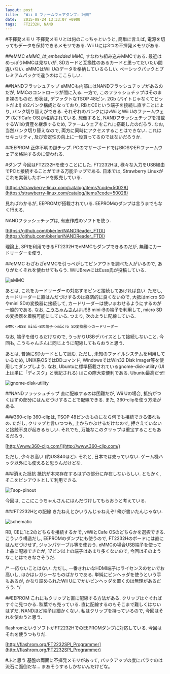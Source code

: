 ```yaml
---
layout: post
title:  "Wii U ファームウェアダンプ: 計画"
date:   2015-08-24 13:33:07 +0900
tags:   FT2232H, NAND
---
```

#不揮発メモリ
不揮発メモリとは何のこっちゃというと, 簡単に言えば, 電源を切ってもデータを保持できるメモリである.
Wii Uには3つの不揮発メモリがある.

##eMMC
_eMMC_は_embedded MMC_, すなわち組み込みMMCである. 最近はめっぽうMMCは見ないが,
SDカードと互換性のあるカードと思ってだいたい間違いない. eMMCはWii Uのデータを格納しているらしい.
ベーシックパックとプレミアムパックで違うのはここらしい.

##NANDフラッシュチップ
eMMCも内部にはNANDフラッシュチップがあるのだが, MMCのコントローラが間に入る.
一方で, このフラッシュチップはそのまま裸のものだ. 形状は, デファクトなTSOP 48ピン.
2Gb (バイトじゃなくてビットだよ!) の2バンク構成となっており, RBとCEという端子を接続し直すことにより,
バンク切り替えができる. それぞれのバンクにはvWiiとWii Uのファームウェア (以下Cafe OS)が格納されている.
想像すると, NANDフラッシュチップを搭載するWiiの資産を継承するため,
ファームウェアをこれに搭載したのだろう. なお, 当然バンク切り替えなので,
両方に同時にアクセスすることはできない. これはセキュリティ,
及び安定性の向上に一役買ってるのではないだろうか.

##EEPROM
正体不明の謎チップ. PCのマザーボードではBIOSやEFIファームウェアを格納するのに使われる.

#ダンプ
今回はFT2232Hを使うことにした. FT2232Hは, 様々な入力をUSB経由でPCと接続することができる万能チップである.
日本では, Strawberry Linuxがこれを実装したボードを販売している.

[https://strawberry-linux.com/catalog/items?code=50028](https://strawberry-linux.com/catalog/items?code=50028)

見ればわかるが, EEPROMが搭載されている. EEPROMのダンプは言うまでもなく行える.

NANDフラッシュチップは, 有志作成のソフトを使う.

[https://github.com/bkerler/NANDReader_FTDI](https://github.com/bkerler/NANDReader_FTDI)

理論上, SPIを利用できるFT2232HでeMMCもダンプできるのだが, 無難にカードリーダーを使う.

##eMMC
わざわざeMMCを引っぺがしてピンアウトを調べた人がいるので, ありがたくそれを使わせてもらう.
WiiUBrewにはEuss氏が投稿している.

![eMMC]({{site.url}}/assets/2015-08-24-EMMC_pinout_WiiU.jpg)

あとは, これをカードリーダーの対応するピンと接続してあげれば良い. ただし,
カードリーダーに直はんだづけするのは経済的に良くないので,
大抵はmicro SDやmini SDの変換器に接続して, カードリーダーは使いまわせるようにするのが一般的である.
なお, [こうちゃんさん](https://twitter.com/kouchan66)はUSB mini-Bの端子を利用して,
micro SDの変換器を着脱可能にしている. つまり, 次のように配線している.

```
eMMC->USB mini-Bの端子->micro SD変換器->カードリーダー
```

なお, 端子を借りるだけなので, うっかりUSBデバイスとして接続しないこと.
今回も, こうちゃんさんに同じように配線してもらおうと思う.

あとは, 普通にSDカードとして読む. ただし, 未知のファイルシステムを利用しているため,
UNIX系OSではDDコマンド, WindowsではWin32 Disk Imager等を使用してダンプしよう.
なお, Ubuntuに標準搭載されているgnome-disk-utility (UI上は単に「ディスク」と表記される)
はこの際大変便利である. Ubuntu最高だぜ!

![gnome-disk-utility]({{site.url}}/assets/2015-08-24-gnome-disk-utility.png)

##NANDフラッシュチップ
直に配線するのは困難だが, Wii Uの場合, 抵抗がつくはずの部分にはんだづけすることで配線できる.
また, 360-clipを使う方法がある.

###360-clip
360-clipは, TSOP 48ピンのものになら何でも接続できる優れもの. ただし, クリップと言いつつも,
上からかぶせるだけなので, 押さえていないと接触不良が起きるらしい. それでも,
万能なこのクリップは重宝することもあるだろう.

[http://www.360-clip.com/](http://www.360-clip.com/)

ただし, 少々お高い (約US$40ほど). それと, 日本では売っていない.
ゲーム機ハック以外にも使えると思うんだけどな.

###消えた抵抗
抵抗が本来存在するはずの部分に存在しないらしい. ともかく, そこをピンアウトとして利用できる.

![Tsop-pinout]({{site.url}}/assets/2015-08-24-Tsop-pinout.jpg)

今回は, ここにこうちゃんさんにはんだづけしてもらおうと考えている.

###FT2232Hとの配線
きたねえとかいうんじゃねえぞ! 俺が書いたんじゃない.

![schematic](https://github.com/bkerler/NANDReader_FTDI/raw/master/schematic.png)

RB, CEに1と2のどちらを接続するかで, vWiiとCafe OSのどちらかを選択できる.
こういう構造だし, EEPROMのダンプにも使うので, FT2232Hのボードには直にはんだづけせず,
ジャンパケーブル等を使おう. eMMCの場合USB端子を使って上品に配線できたが,
17ピン以上の端子はあまり多くないので, 今回はそのようなことはできなさそうだ.

/* 一応ないことはない. ただし, 一番きれいなHDMI端子はライセンスのせいでお高いし,
ほかはレガシーなものばかりである. 単純にピンヘッダを使うという手もあるが,
かなり詰められたWii Uにでかいピンヘッダを置くのは無理があるだろう. */

##EEPROM
これにもクリップと直に配線する方法がある. クリップはぐぐればすぐに見つかる. 秋葉でも売っている.
直に配線するのもそこまで難しくはないはずだ. NANDほど端子は細かくない.
私はクリップを持っているので, 今回はそれを使おうと思う.

flashromというソフトがFT2232HでのEEPROMダンプに対応している. 今回はそれを使うつもりだ.

[http://flashrom.org/FT2232SPI_Programmer](http://flashrom.org/FT2232SPI_Programmer)

#ふと思う
基盤の両面に不揮発メモリがあって, バックアップの度にバラすのは流石に面倒だな…
まあそうするしかないんだけどな。
